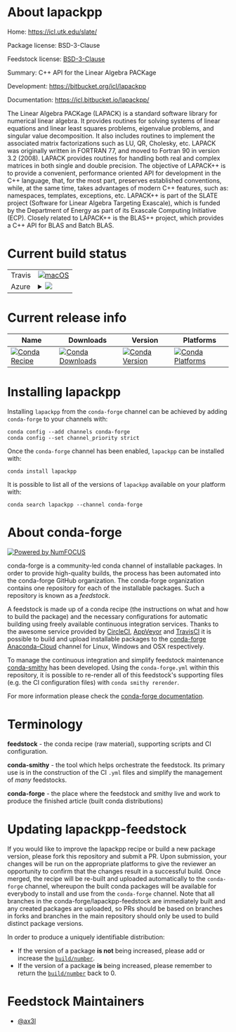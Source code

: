 About lapackpp
==============

Home: https://icl.utk.edu/slate/

Package license: BSD-3-Clause

Feedstock license: [BSD-3-Clause](https://github.com/conda-forge/lapackpp-feedstock/blob/master/LICENSE.txt)

Summary: C++ API for the Linear Algebra PACKage

Development: https://bitbucket.org/icl/lapackpp

Documentation: https://icl.bitbucket.io/lapackpp/

The Linear Algebra PACKage (LAPACK) is a standard software library for
numerical linear algebra. It provides routines for solving systems of
linear equations and linear least squares problems, eigenvalue problems,
and singular value decomposition. It also includes routines to implement
the associated matrix factorizations such as LU, QR, Cholesky, etc.
LAPACK was originally written in FORTRAN 77, and moved to Fortran 90 in
version 3.2 (2008). LAPACK provides routines for handling both real and
complex matrices in both single and double precision.
The objective of LAPACK++ is to provide a convenient, performance oriented
API for development in the C++ language, that, for the most part, preserves
established conventions, while, at the same time, takes advantages of
modern C++ features, such as: namespaces, templates, exceptions, etc.
LAPACK++ is part of the SLATE project (Software for Linear Algebra
Targeting Exascale), which is funded by the Department of Energy as part of
its Exascale Computing Initiative (ECP). Closely related to LAPACK++ is the
BLAS++ project, which provides a C++ API for BLAS and Batch BLAS.


Current build status
====================


<table><tr>
    <td>Travis</td>
    <td>
      <a href="https://travis-ci.com/conda-forge/lapackpp-feedstock">
        <img alt="macOS" src="https://img.shields.io/travis/com/conda-forge/lapackpp-feedstock/master.svg?label=macOS">
      </a>
    </td>
  </tr>
    
  <tr>
    <td>Azure</td>
    <td>
      <details>
        <summary>
          <a href="https://dev.azure.com/conda-forge/feedstock-builds/_build/latest?definitionId=12151&branchName=master">
            <img src="https://dev.azure.com/conda-forge/feedstock-builds/_apis/build/status/lapackpp-feedstock?branchName=master">
          </a>
        </summary>
        <table>
          <thead><tr><th>Variant</th><th>Status</th></tr></thead>
          <tbody><tr>
              <td>linux_64</td>
              <td>
                <a href="https://dev.azure.com/conda-forge/feedstock-builds/_build/latest?definitionId=12151&branchName=master">
                  <img src="https://dev.azure.com/conda-forge/feedstock-builds/_apis/build/status/lapackpp-feedstock?branchName=master&jobName=linux&configuration=linux_64_" alt="variant">
                </a>
              </td>
            </tr><tr>
              <td>linux_aarch64</td>
              <td>
                <a href="https://dev.azure.com/conda-forge/feedstock-builds/_build/latest?definitionId=12151&branchName=master">
                  <img src="https://dev.azure.com/conda-forge/feedstock-builds/_apis/build/status/lapackpp-feedstock?branchName=master&jobName=linux&configuration=linux_aarch64_" alt="variant">
                </a>
              </td>
            </tr><tr>
              <td>linux_ppc64le</td>
              <td>
                <a href="https://dev.azure.com/conda-forge/feedstock-builds/_build/latest?definitionId=12151&branchName=master">
                  <img src="https://dev.azure.com/conda-forge/feedstock-builds/_apis/build/status/lapackpp-feedstock?branchName=master&jobName=linux&configuration=linux_ppc64le_" alt="variant">
                </a>
              </td>
            </tr><tr>
              <td>osx_64</td>
              <td>
                <a href="https://dev.azure.com/conda-forge/feedstock-builds/_build/latest?definitionId=12151&branchName=master">
                  <img src="https://dev.azure.com/conda-forge/feedstock-builds/_apis/build/status/lapackpp-feedstock?branchName=master&jobName=osx&configuration=osx_64_" alt="variant">
                </a>
              </td>
            </tr><tr>
              <td>osx_arm64</td>
              <td>
                <a href="https://dev.azure.com/conda-forge/feedstock-builds/_build/latest?definitionId=12151&branchName=master">
                  <img src="https://dev.azure.com/conda-forge/feedstock-builds/_apis/build/status/lapackpp-feedstock?branchName=master&jobName=osx&configuration=osx_arm64_" alt="variant">
                </a>
              </td>
            </tr><tr>
              <td>win_64</td>
              <td>
                <a href="https://dev.azure.com/conda-forge/feedstock-builds/_build/latest?definitionId=12151&branchName=master">
                  <img src="https://dev.azure.com/conda-forge/feedstock-builds/_apis/build/status/lapackpp-feedstock?branchName=master&jobName=win&configuration=win_64_" alt="variant">
                </a>
              </td>
            </tr>
          </tbody>
        </table>
      </details>
    </td>
  </tr>
</table>

Current release info
====================

| Name | Downloads | Version | Platforms |
| --- | --- | --- | --- |
| [![Conda Recipe](https://img.shields.io/badge/recipe-lapackpp-green.svg)](https://anaconda.org/conda-forge/lapackpp) | [![Conda Downloads](https://img.shields.io/conda/dn/conda-forge/lapackpp.svg)](https://anaconda.org/conda-forge/lapackpp) | [![Conda Version](https://img.shields.io/conda/vn/conda-forge/lapackpp.svg)](https://anaconda.org/conda-forge/lapackpp) | [![Conda Platforms](https://img.shields.io/conda/pn/conda-forge/lapackpp.svg)](https://anaconda.org/conda-forge/lapackpp) |

Installing lapackpp
===================

Installing `lapackpp` from the `conda-forge` channel can be achieved by adding `conda-forge` to your channels with:

```
conda config --add channels conda-forge
conda config --set channel_priority strict
```

Once the `conda-forge` channel has been enabled, `lapackpp` can be installed with:

```
conda install lapackpp
```

It is possible to list all of the versions of `lapackpp` available on your platform with:

```
conda search lapackpp --channel conda-forge
```


About conda-forge
=================

[![Powered by
NumFOCUS](https://img.shields.io/badge/powered%20by-NumFOCUS-orange.svg?style=flat&colorA=E1523D&colorB=007D8A)](https://numfocus.org)

conda-forge is a community-led conda channel of installable packages.
In order to provide high-quality builds, the process has been automated into the
conda-forge GitHub organization. The conda-forge organization contains one repository
for each of the installable packages. Such a repository is known as a *feedstock*.

A feedstock is made up of a conda recipe (the instructions on what and how to build
the package) and the necessary configurations for automatic building using freely
available continuous integration services. Thanks to the awesome service provided by
[CircleCI](https://circleci.com/), [AppVeyor](https://www.appveyor.com/)
and [TravisCI](https://travis-ci.com/) it is possible to build and upload installable
packages to the [conda-forge](https://anaconda.org/conda-forge)
[Anaconda-Cloud](https://anaconda.org/) channel for Linux, Windows and OSX respectively.

To manage the continuous integration and simplify feedstock maintenance
[conda-smithy](https://github.com/conda-forge/conda-smithy) has been developed.
Using the ``conda-forge.yml`` within this repository, it is possible to re-render all of
this feedstock's supporting files (e.g. the CI configuration files) with ``conda smithy rerender``.

For more information please check the [conda-forge documentation](https://conda-forge.org/docs/).

Terminology
===========

**feedstock** - the conda recipe (raw material), supporting scripts and CI configuration.

**conda-smithy** - the tool which helps orchestrate the feedstock.
                   Its primary use is in the construction of the CI ``.yml`` files
                   and simplify the management of *many* feedstocks.

**conda-forge** - the place where the feedstock and smithy live and work to
                  produce the finished article (built conda distributions)


Updating lapackpp-feedstock
===========================

If you would like to improve the lapackpp recipe or build a new
package version, please fork this repository and submit a PR. Upon submission,
your changes will be run on the appropriate platforms to give the reviewer an
opportunity to confirm that the changes result in a successful build. Once
merged, the recipe will be re-built and uploaded automatically to the
`conda-forge` channel, whereupon the built conda packages will be available for
everybody to install and use from the `conda-forge` channel.
Note that all branches in the conda-forge/lapackpp-feedstock are
immediately built and any created packages are uploaded, so PRs should be based
on branches in forks and branches in the main repository should only be used to
build distinct package versions.

In order to produce a uniquely identifiable distribution:
 * If the version of a package **is not** being increased, please add or increase
   the [``build/number``](https://docs.conda.io/projects/conda-build/en/latest/resources/define-metadata.html#build-number-and-string).
 * If the version of a package **is** being increased, please remember to return
   the [``build/number``](https://docs.conda.io/projects/conda-build/en/latest/resources/define-metadata.html#build-number-and-string)
   back to 0.

Feedstock Maintainers
=====================

* [@ax3l](https://github.com/ax3l/)


